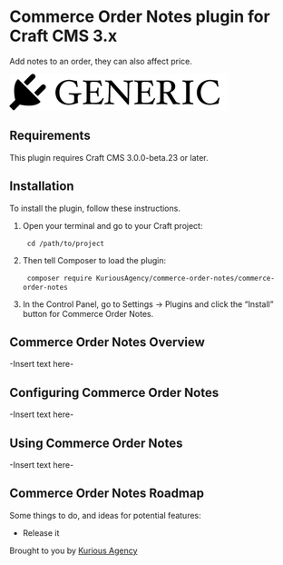 # Commerce Order Notes plugin for Craft CMS 3.x

Add notes to an order, they can also affect price.

![Screenshot](resources/img/plugin-logo.png)

## Requirements

This plugin requires Craft CMS 3.0.0-beta.23 or later.

## Installation

To install the plugin, follow these instructions.

1. Open your terminal and go to your Craft project:

        cd /path/to/project

2. Then tell Composer to load the plugin:

        composer require KuriousAgency/commerce-order-notes/commerce-order-notes

3. In the Control Panel, go to Settings → Plugins and click the “Install” button for Commerce Order Notes.

## Commerce Order Notes Overview

-Insert text here-

## Configuring Commerce Order Notes

-Insert text here-

## Using Commerce Order Notes

-Insert text here-

## Commerce Order Notes Roadmap

Some things to do, and ideas for potential features:

* Release it

Brought to you by [Kurious Agency](https://kurious.agency)

